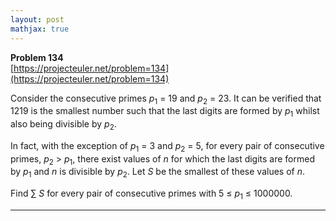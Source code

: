 ```yaml
---
layout: post
mathjax: true
---
```

**Problem 134**  
[https://projecteuler.net/problem=134](https://projecteuler.net/problem=134)


<p>Consider the consecutive primes <i>p</i><sub>1</sub> = 19 and <i>p</i><sub>2</sub> = 23. It can be verified that 1219 is the smallest number such that the last digits are formed by <i>p</i><sub>1</sub> whilst also being divisible by <i>p</i><sub>2</sub>.</p>
<p>In fact, with the exception of <i>p</i><sub>1</sub> = 3 and <i>p</i><sub>2</sub> = 5, for every pair of consecutive primes, <i>p</i><sub>2</sub> &gt; <i>p</i><sub>1</sub>, there exist values of <i>n</i> for which the last digits are formed by <i>p</i><sub>1</sub> and <i>n</i> is divisible by <i>p</i><sub>2</sub>. Let <i>S</i> be the smallest of these values of <i>n</i>.</p>
<p>Find ∑ <i>S</i> for every pair of consecutive primes with 5 ≤ <i>p</i><sub>1</sub> ≤ 1000000.</p>

---
